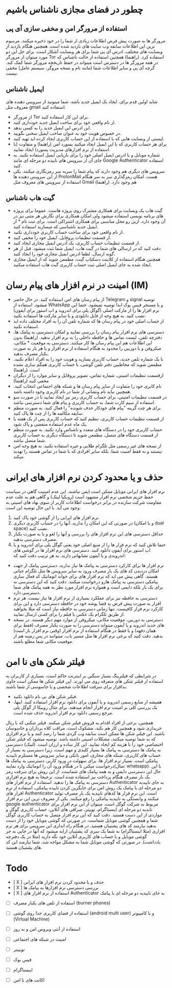 &rlm;

# چطور در فضای مجازی ناشناس باشیم

## استفاده از مرورگر امن و مخفی سازی آی پی
مرورگر ها به صورت پیش فرض اطلاعات زیادی از شما را در خود ذخیره میکنند. مرسوم ترین این اطلاعات سابقه وب سایت های بازدید شده است. همچنین هنگام بازدید از وبسایت های مختلف، ادرس آی پی شما برای هر وبسایت آشکار است. برای حل این دو مورد میتوان از مرورگر Tor استفاده کرد. (راهنما)
همچنین استفاده از حالت ناشناس که در همه مرورگر ها در دسترس است میتواند در حفظ تاریخچه مرورگر شما کمک کند. گرچه آی پی و سایر اطلاعات شما (مانند نام و نسخه مروگر، سیستم عامل) مخفی نیست. 

## ایمیل ناشناس 
شاید اولین قدم برای، ایجاد یک ایمیل جدید باشه. شما میتونید از سرویس دهنده های معروف مثل gmail استفاده کنید. 
* از مرورگر Tor برای این کار استفاده کنید.
* از نام واقعی خود برای ساخت ایمیل جدید خودداری کنید.
* این ادرس این ایمیل جدید را به کسی ندهد. 
* در خصوص هویت خود به عنوان صاحب ایمیل سخنی نگویید. 
* لیستی از وبسایت هایی که با استفاده از این حساب کاربری ایجاد کرده اید تهیه کنید. 
* برای هر حساب کاربری که با این ایمیل ایجاد میکنید پسورد امن (راهنما) و متفاوت (با استفاده از نرم افزارهای مدیریت پسورد) ایجاد نمایید.
* شماره موبایل و یا ادرس ایمیل اصلی خود را برای بازیابی ایمیل استفاده نکنید. به جای آن از سرویس های تاییده دو مرحله ای مانند Google Authenticator استفاده کنید.  
* سرویس های دیگری هم وجود دارند که پیام شما را سربه سر رمزنگاری میکنند. یکی از این سرویس دهنده ها ProtonMail هست. امکان رمزگذاری سر به سر هنگام استفاده از سرویس های معروف مثل Gmail هم وجود دارد. (راهنما)

## گیت هاب ناشناس 
* گیت هاب یک وبسایت برای همکاری مشترک روی پروژه هاست. عموما برای پروژه های برنامه نویسی استفاده میشود ولی امکان همکاری برای نگارش هر متنی نیز در آن وجود دارد. ازین رو محل مناسبی برای همکاری اشتراکی است. برای ثبت نام *  از ایمیل جدید ناشناسی که میسازید استفاده کنید. 
* از نام واقعی خود برای ساخت حساب کاربری خودداری نکنید.
* از قسمت تنظیمات پروفایل، ایمیل خود را مخفی کنید. 
* از قسمت تنظیمات حساب کاربری، یک آدرس ایمیل مجازی ایجاد کنید. 
* دقت کنید که در ارسالی های شما در گیت هاب، ایمیل شما ثبت میشود. قبل از هر گونه ارسال، لطفا ادرس ایمیل مجازی خود را ایجاد کنید. 
* همچنین هنگام استفاده از کلاینت دسکتاپ گیت، مطمعن شوید که از ایمیل مجازی ایجاد شده به جای ایمیل اصلی ثبت حساب کاربری گیت هاب استفاده میکنید. 


# امینت در نرم افزار های پیام رسان (IM)
* از پیام رسان های امن استفاده کنید. در حال حاضر Telegram و signal توصیه میشود. استفاده از WhatsApp و یا مسنجر فیس بوک ابدا توصیه نمیشود. حتما این نرم افزار ها را از مارکت اصلی (گوگل پلی برای اندروید و اپ استور برای آیقون) نصب کنید. به هیچ وجه از فایل دانلودی و یا سایر مارکت ها استفاده نکنید. 
* از حساب اصلی خود در پیام رسان ها که شماره تلفن آن را به افراد مختلف داده اید استفاده نکنید. 
* دسترسی های نرم افزار پیام رسان را بررسی نمایید و امکان دسترسی به پیامک ها، دفترچه تلفن،  لیست تماس ها و حافظه داخلی را به نرم افزار ندهید. (راهنما) بدون این اطلاعات هم این پیام رسان ها کار میکنند. دسترسی به موقعیت * مکانی، میکروفن و یا دوربین را محدود به هنگام استفاده از نرم افزار و یا هر بار به صورت یکبار مصرف بدهید.
* با یک شماره تلفن جدید، حساب کاربری بسازید و هویت خود را به افراد اعلام نکنید. مطمعن شوید که مخاطبین دفتر تلفن گوشی، با حساب کاربری همگم سازی نشده است. (راهنما)
* ازقسمت تنظیمات امنیتی، شماره تماس، تصویر پروفایل و سایر موارد را از دیگران مخفی کنید (راهنما)
* نام کابری خود را متفاوت از سایر پیام رسان ها و شبکه های اجتماعی انتخاب کنید. همچنین نباید نام ونشانی از شما در نام کاربری وجود داشته باشد. 
* در قسمت تنظیمات امنیتی، برای حساب کاربری رمز نیز ایجاد نمایید تا در صورت سو استفاده از سیم کارت شما، به حساب کاربری و پیام های شما دسترسی نباشد. 
* برای هر چت گزینه "پیام های خودکار حذف شونده" را فعال کنید. به صورت منظم سایقه مکالمه ها را از چت ها پاک کنید. 
* از قسمت تنظیمات حساب کاربری، تنظیم کنید که حساب کاربری پس از یک هفته یا یک ماه عدم استفاده منقضی و پاک شود.
* حساب کاربری خود را در دستگاه های متعدد و ناشناس وارد نکنید. به صورت منظم از قسمت دستگاه های متصل، مطمعن شوید تا دستگاه دیگری به حساب کاربری شما متصل نباشد. 
* از نسخه های غیر رسمی مثل تلگرام طلایی و غیره استفاده نکنید. به هیچ وجه امن نیستند و نه فقط امنیت شما، بلکه سایر افرادی که با شما در تماس هستند را تهدید میکند. 


 # حذف و یا محدود کردن نرم افزار های ایرانی
نرم افزار های ایرانی موبایل ممکن است ایمن نباشند. این عدم امینیت گاهی در سیاست حفظ حریم شخصی نرم افزار مشهود است (روبکیا لینک) و گاهی هم به علت عدم مقاومت شرکت سازنده در برابر درخواست اطلاعات کاربر از سوی نهاد های امنیتی به وجود می آید. با این حال توصیه این است.
1. نرم افزار های ایرانی را از گوشی خود پاک کنید. 
2. در صورتی که این امکان را ندارید، آنها را در حساب کاربری دیگری (و یا امکان dual space) نصب کنید.
3. حداقل دسترسی های این نرم افزار های را بررسی و آنها را لغو و یا به صورت یکبار مصرف دسترسی بدهید. 
4. حتما تلاش کنید که نرم فزار ها را از منبع اصلی خود یعنی گوگل پلی برای اندروید و یا اپ استور برای آیفون دانلود کنید.
دسترسی های نرم افزار ها در گوشی های اندرویدی و یا آیفون تشابهاتی دارند. به هر ترتیب دقت کنید که:
* نرم افزار ها برای کارکرد دسترسی به پیامک ها نیاز ندارند. دسترسی پیامک از جهت امکان دزدیدن کد های یک بار مصرف ورود به سایر سرویس ها مثل تلگرام حیاتی هستند. گاهی پیش می اید که نرم افزار های برای خواند اتوماتیک کد فعال سازی پیامکی دسترسی به پیامک هارو درخواست میکنند. دقت کنید که این دسترسی نه برای یک بار بلکه دایمی است و همواره نرم افزار مورد نظر به همه پیامک های شما دسترسی دارد. 
* دسترسی به حافظه نیز برای عملکرد بسیاری از نرم افزار ها نیاز نیست. هر نرم افزار به صورت پیش فرض به فضا پوشه خود در حافظه دسترسی دارد و این برای کارکرد نرم فزار کافیست. تنها زمانی دسترسی به حافظه نیاز است که مثلا بخواهید از طریق تلگرام یک عکس یا فیلم را برای کسی ارسال نمایید. 
* دسترسی به دوربین، موقعیت مکانی، میکروفن از موارد مهم دیگر هستند. در نسخه های جدید اندروید و یا آیفون میتواند دسترسی را به صورت یکبار مصرف (فقط برای همان دفهه) و یا فقط در هنگام استفاده از نرم افزار (وقتی نرم افزار باز است) بدهید. دقت کنید که برخی نرم افزار ها مثل مسیر یاب، میتوانند در پس زمینه هم از موقعیت مکانی شما مطلع باشند. 

# فیلتر شکن های نا امن
در شرایطی که فیلترینگ بسیار سنگین بر اینترنت حاکم است، بسیاری از کاربران به استفاده از فیلتر شکن های متفرقه روی می اورند. این فیلتر شکن ها ممکن است حاوی بدافزار برای سرقت اطلاعات شخصی و یا جاسوسی از شما باشند. 
* فیلتر شکن های بی نام دانلود نکنید. 
* همیشه از منابع رسمی اندروید و یا آیفون برای دانلود نرم افزار استفاده کنید. اینها، یک بررسی کلی بر امینت نرم افزار انجام میدهند. برای مثال روبیکا از گوگل پلی مرجع رسمی دانلود نرم افزار اندروید حذف شده است. 

همچنین، برخی از افراد اقدام به فروش فیلتر شکن میکنند. فیلتر شکنی که با ریال خریداری شود و همچنین کار هم بکند، مشکوک است. مراقب کلاه برداران و جاسوسان باشید. این فیلتر شکن ها ممکن است سابقه وب گردی شما را رصد کنند و یا نرم افزاری که به شما توصیه میکنند، مشکلات امنیتی داشته باشد. 
توصیه میشود که فیلتر شکن اختصاصی خود را با هزینه کم ایجاد نمایید. این کار ساده و ارزان است. (لینک)
دسترسی به پیامک ها
دسترسی به پیامک ها بسیار کلیدی و مهم است، زیرا دسترسی به بسیار از حساب های کاربری، شبکه های مجازی، امور بانکی و سایر سرویس ها مستلزم تاییدیه پیامکی است. بسیار نرم افزار ها، برای سهولت در ورود کاربر، دسترسی به پیامک ها درخواست میکنن تا در هنگام ورود آن را اتوماتیک وارد نمایند(مثال: whatsapp). با این حال این دسترسی دایمی و به همه پیامک های شماست. از این روش برای سرقت رمز یک بار مصرف هنگام پرداخت نیز استفاده شده است. ترجیحا به هیچ نرم افزاری دسترسی به پیامک ها را ندهید. 
استفاده از نرم افزار های Authenticator به جای تاییدیه دو مرحله ای با پیامک
یک روش امن برای جایگزین کردن تاییده پیامکی، استفاده از نرم افزار های Authenticator است. این نرم فزار ها کدهای تاییدیه یک بار مصرف تولید میکنند و وابستگی به تاییدیه پیامکی را رفع میکنند. یکی از معروف ترین این نرم افزار google authenticator مربوط به شرکت گوگل است. 
میتوان از این نرم افزار برای تایدیه دو مرحله ای اینستاگرام، توییتر، صرافی های آنلاین، حساب کاربری گوگل و مواردی از این دست هستید. 
دقت کنید که این نرم افزار متصل به حساب کاربری گوگل شما و همچنین گوشی موبایل شماست. در صورتی که گوشی موبایل خود را از دست بدهید نیازمند کد های پشتیبان هستید. 
در هنگام راه اندازی این سرویس برای هر نرم افزاری (مثلا اینستاگرام) به شما یک سری کد پشتیبان ارایه میشود که آنها در جایی به جز گوشی موبایل و یا حساب های کاربری آنلاین خود نگه دارید (مثلا در یک دفترچه یادداشت). در صورتی که گوشی موبایل شما به مشکل مواجه شد، شما نیازمند این کد های پشتیبان هستید.  




# Todo
- [ X ]  حذف و یا محدود کردن نرم افزار های ایرانی
- [ X ] بررسی دسترسی نرم افزارها به پیامک ها
- [ X ] استفاده از نرم افزار های Authenticator به جای تاییدیه دو مرحله ای با پیامک
- [ ] استفاده از تلفن های یکبار مصرف (burner phones)
- [ ]  استفاده از فضای کاربری جدا روی گوشی (android multi user) و یا کامپیوتر (Virtual Machine)
- [ ]  استفاده از آنتی ویروس امن و به روز

- [ ] امنیت در شبکه های اجتماعی 
 - [ ] تویییتر
 - [ ] فیس بوک
 - [ ] اینستاگرام
 - [ ] اکانت های نا امن



&rlm;